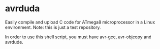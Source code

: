 avrduda
=======

Easily compile and upload C code for ATmega8 microprocessor in a Linux environment. Note: this is just a test repository.

In order to use this shell script, you must have avr-gcc, avr-objcopy and avrdude.
